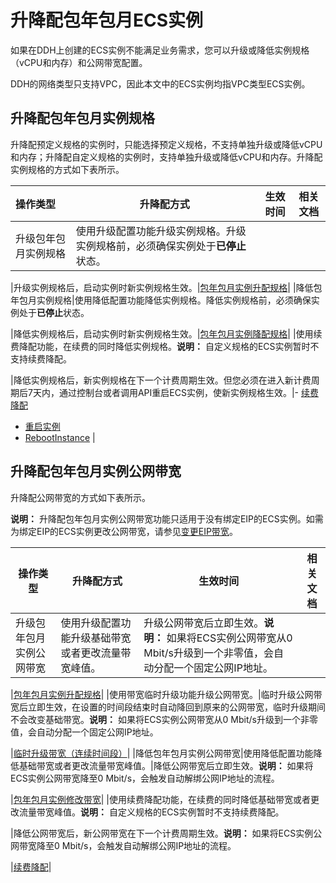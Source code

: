 # 升降配包年包月ECS实例

如果在DDH上创建的ECS实例不能满足业务需求，您可以升级或降低实例规格（vCPU和内存）和公网带宽配置。

DDH的网络类型只支持VPC，因此本文中的ECS实例均指VPC类型ECS实例。

## 升降配包年包月实例规格

升降配预定义规格的实例时，只能选择预定义规格，不支持单独升级或降低vCPU和内存；升降配自定义规格的实例时，支持单独升级或降低vCPU和内存。升降配实例规格的方式如下表所示。

|操作类型|升降配方式|生效时间|相关文档|
|:---|-----|----|----|
|升级包年包月实例规格|使用升级配置功能升级实例规格。升级实例规格前，必须确保实例处于**已停止**状态。

|升级实例规格后，启动实例时新实例规格生效。|[包年包月实例升配规格](/cn.zh-CN/实例/升降配实例/修改实例规格/包年包月实例升配规格.md)|
|降低包年包月实例规格|使用降低配置功能降低实例规格。降低实例规格前，必须确保实例处于**已停止**状态。

|降低实例规格后，启动实例时新实例规格生效。|[包年包月实例降配规格](/cn.zh-CN/实例/升降配实例/修改实例规格/包年包月实例降配规格.md)|
|使用续费降配功能，在续费的同时降低实例规格。**说明：** 自定义规格的ECS实例暂时不支持续费降配。

|降低实例规格后，新实例规格在下一个计费周期生效。但您必须在进入新计费周期后7天内，通过控制台或者调用API重启ECS实例，使新实例规格生效。|-   [续费降配](/cn.zh-CN/产品定价/续费实例/续费降配.md)
-   [重启实例](/cn.zh-CN/实例/管理实例/重启实例.md)
-   [RebootInstance](/cn.zh-CN/API参考/实例/RebootInstance.md) |

## 升降配包年包月实例公网带宽

升降配公网带宽的方式如下表所示。

**说明：** 升降配包年包月实例公网带宽功能只适用于没有绑定EIP的ECS实例。如需为绑定EIP的ECS实例更改公网带宽，请参见[变更EIP带宽](/cn.zh-CN/实例/升降配实例/修改带宽配置/变更EIP带宽.md)。

|操作类型|升降配方式|生效时间|相关文档|
|----|-----|----|----|
|升级包年包月实例公网带宽|使用升级配置功能升级基础带宽或者更改流量带宽峰值。|升级公网带宽后立即生效。**说明：** 如果将ECS实例公网带宽从0 Mbit/s升级到一个非零值，会自动分配一个固定公网IP地址。

|[包年包月实例升配规格](/cn.zh-CN/实例/升降配实例/修改实例规格/包年包月实例升配规格.md)|
|使用带宽临时升级功能升级公网带宽。|临时升级公网带宽后立即生效，在设置的时间段结束时自动降回到原来的公网带宽，临时升级期间不会改变基础带宽。**说明：** 如果将ECS实例公网带宽从0 Mbit/s升级到一个非零值，会自动分配一个固定公网IP地址。

|[临时升级带宽（连续时间段）](/cn.zh-CN/实例/升降配实例/修改带宽配置/临时升级带宽（连续时间段）.md)|
|降低包年包月实例公网带宽|使用降低配置功能降低基础带宽或者更改流量带宽峰值。|降低公网带宽后立即生效。**说明：** 如果将ECS实例公网带宽降至0 Mbit/s，会触发自动解绑公网IP地址的流程。

|[包年包月实例修改带宽](/cn.zh-CN/实例/升降配实例/修改带宽配置/包年包月实例修改带宽.md)|
|使用续费降配功能，在续费的同时降低基础带宽或者更改流量带宽峰值。**说明：** 自定义规格的ECS实例暂时不支持续费降配。

|降低公网带宽后，新公网带宽在下一个计费周期生效。**说明：** 如果将ECS实例公网带宽降至0 Mbit/s，会触发自动解绑公网IP地址的流程。

|[续费降配](/cn.zh-CN/产品定价/续费实例/续费降配.md)|

